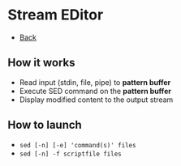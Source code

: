 # Stream EDitor

+ [Back](../README.md)

## How it works

+ Read input (stdin, file, pipe) to **pattern buffer**
+ Execute SED command on the **pattern buffer**
+ Display modified content to the output stream

## How to launch

+ `sed [-n] [-e] 'command(s)' files`
+ `sed [-n] -f scriptfile files`
